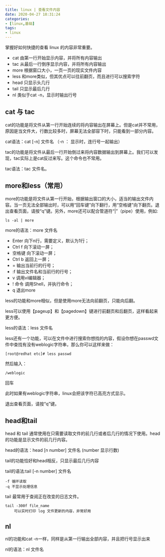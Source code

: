 ```yaml
---
title: linux | 查看文件内容
date: 2020-04-27 18:31:24
categories:
- [linux,基础]
tags:
- linux
---
```

掌握好如何快捷的查看 linux 的内容非常重要。

<!-- more -->

- cat     由第一行开始显示内容，并将所有内容输出
- tac     从最后一行倒序显示内容，并将所有内容输出
- more    根据窗口大小，一页一页的现实文件内容
- less    和more类似，但其优点可以往前翻页，而且进行可以搜索字符
- head    只显示头几行
- tail    只显示最后几行
- nl      类似于cat -n，显示时输出行号

## cat 与 tac

cat的功能是将文件从第一行开始连续的将内容输出在屏幕上。但是cat并不常用，原因是当文件大，行数比较多时，屏幕无法全部容下时，只能看到一部分内容。

cat语法：cat [-n]  文件名 （-n ： 显示时，连行号一起输出）

tac的功能是将文件从最后一行开始倒过来将内容数据输出到屏幕上。我们可以发现，tac实际上是cat反过来写。这个命令也不常用。

tac语法：tac 文件名。

## more和less（常用）

more的功能是将文件从第一行开始，根据输出窗口的大小，适当的输出文件内容。当一页无法全部输出时，可以用“回车键”向下翻行，用“空格键”向下翻页。退出查看页面，请按“q”键。另外，more还可以配合管道符“|”（pipe）使用，例如:

	ls -al | more

more的语法：more 文件名

- Enter 向下n行，需要定义，默认为1行； 
- Ctrl f 向下滚动一屏； 
- 空格键 向下滚动一屏； 
- Ctrl b 返回上一屏； 
- = 输出当前行的行号； 
- :f 输出文件名和当前行的行号； 
- v 调用vi编辑器； 
- ! 命令 调用Shell，并执行命令； 
- q 退出more

less的功能和more相似，但是使用more无法向前翻页，只能向后翻。

less可以使用【pageup】和【pagedown】键进行前翻页和后翻页，这样看起来更方便。

less的语法：less 文件名

less还有一个功能，可以在文件中进行搜索你想找的内容，假设你想在passwd文件中查找有没有weblogic字符串，那么你可以这样来做：

	[root@redhat etc]# less passwd

然后输入：

	/weblogic

回车

此时如果有weblogic字符串，linux会把该字符已高亮方式显示。

退出查看页面，请按“q”键。

## head和tail

head 和 tail 通常使用在只需要读取文件的前几行或者后几行的情况下使用。head的功能是显示文件的前几行内容。

head的语法：head [n number] 文件名 (number 显示行数)

tail的功能恰好和head相反，只显示最后几行内容

tail的语法:tail [-n number] 文件名

	-f 循环读取
	-q 不显示处理信息

tail 最常用于查阅正在改变的日志文件。

	tail -300f file_name
		可以实时打印 log 文件更新的内容，非常好用

## nl

nl的功能和cat -n一样，同样是从第一行输出全部内容，并且把行号显示出来

nl的语法：nl 文件名

